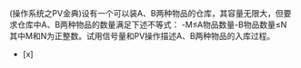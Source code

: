 (操作系统之PV金典)设有一个可以装A、B两种物品的仓库，其容量无限大，但要求仓库中A、B两种物品的数量满足下述不等式： -M≤A物品数量-B物品数量≤N
其中M和N为正整数。试用信号量和PV操作描述A、B两种物品的入库过程。  
- [x]  

